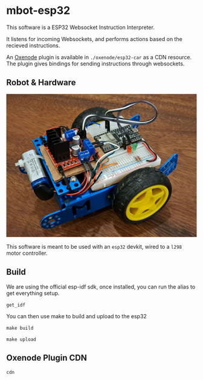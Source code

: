 # mbot-esp32

This software is a ESP32 Websocket Instruction Interpreter.

It listens for incoming Websockets, and performs actions based on the recieved instructions.

An [Oxenode](https://oxenode.io/) plugin is available in `./oxenode/esp32-car` as a CDN resource. The plugin gives bindings for sending instructions through websockets. 

## Robot & Hardware

![oxebot_angle](./assets/oxebot_angle.jpg)

This software is meant to be used with an `esp32` devkit, wired to a `l298` motor controller.


## Build

We are using the official esp-idf sdk, once installed, you can run the alias to get everything setup.

```
get_idf
```

You can then use make to build and upload to the esp32

```
make build
```

```
make upload
```

## Oxenode Plugin CDN

```
cdn
```
